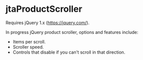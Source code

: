# jtaProductScroller

Requires jQuery 1.x (https://jquery.com/).

In progress jQuery product scroller, options and features include:

- Items per scroll.
- Scroller speed.
- Controls that disable if you can't scroll in that direction.

